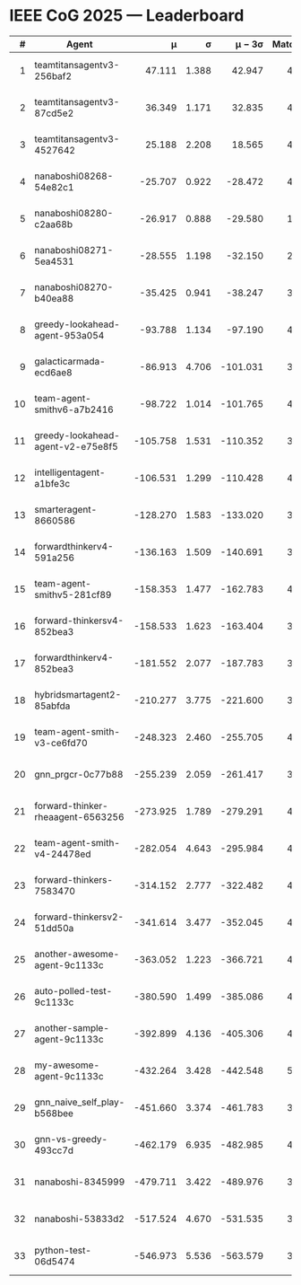 # IEEE CoG 2025 — Leaderboard

| # | Agent | μ | σ | μ − 3σ | Matches | Updated |
|---:|---|---:|---:|---:|---:|---|
| 1 | teamtitansagentv3-256baf2 | 47.111 | 1.388 | 42.947 | 4632 | 2025-08-28 11:08 |
| 2 | teamtitansagentv3-87cd5e2 | 36.349 | 1.171 | 32.835 | 4518 | 2025-08-28 11:08 |
| 3 | teamtitansagentv3-4527642 | 25.188 | 2.208 | 18.565 | 4494 | 2025-08-28 11:08 |
| 4 | nanaboshi08268-54e82c1 | -25.707 | 0.922 | -28.472 | 4378 | 2025-08-28 11:08 |
| 5 | nanaboshi08280-c2aa68b | -26.917 | 0.888 | -29.580 | 1080 | 2025-08-28 11:08 |
| 6 | nanaboshi08271-5ea4531 | -28.555 | 1.198 | -32.150 | 2940 | 2025-08-28 11:08 |
| 7 | nanaboshi08270-b40ea88 | -35.425 | 0.941 | -38.247 | 3458 | 2025-08-28 11:08 |
| 8 | greedy-lookahead-agent-953a054 | -93.788 | 1.134 | -97.190 | 4290 | 2025-08-28 11:08 |
| 9 | galacticarmada-ecd6ae8 | -86.913 | 4.706 | -101.031 | 3900 | 2025-08-28 11:08 |
| 10 | team-agent-smithv6-a7b2416 | -98.722 | 1.014 | -101.765 | 4640 | 2025-08-28 11:08 |
| 11 | greedy-lookahead-agent-v2-e75e8f5 | -105.758 | 1.531 | -110.352 | 3510 | 2025-08-28 11:08 |
| 12 | intelligentagent-a1bfe3c | -106.531 | 1.299 | -110.428 | 4174 | 2025-08-28 11:08 |
| 13 | smarteragent-8660586 | -128.270 | 1.583 | -133.020 | 3629 | 2025-08-28 11:08 |
| 14 | forwardthinkerv4-591a256 | -136.163 | 1.509 | -140.691 | 3852 | 2025-08-28 11:08 |
| 15 | team-agent-smithv5-281cf89 | -158.353 | 1.477 | -162.783 | 4320 | 2025-08-28 11:08 |
| 16 | forward-thinkersv4-852bea3 | -158.533 | 1.623 | -163.404 | 3645 | 2025-08-28 11:08 |
| 17 | forwardthinkerv4-852bea3 | -181.552 | 2.077 | -187.783 | 3457 | 2025-08-28 11:08 |
| 18 | hybridsmartagent2-85abfda | -210.277 | 3.775 | -221.600 | 3719 | 2025-08-28 11:08 |
| 19 | team-agent-smith-v3-ce6fd70 | -248.323 | 2.460 | -255.705 | 4574 | 2025-08-28 11:08 |
| 20 | gnn_prgcr-0c77b88 | -255.239 | 2.059 | -261.417 | 3740 | 2025-08-28 11:08 |
| 21 | forward-thinker-rheaagent-6563256 | -273.925 | 1.789 | -279.291 | 4662 | 2025-08-28 11:08 |
| 22 | team-agent-smith-v4-24478ed | -282.054 | 4.643 | -295.984 | 4234 | 2025-08-28 11:08 |
| 23 | forward-thinkers-7583470 | -314.152 | 2.777 | -322.482 | 4500 | 2025-08-28 11:08 |
| 24 | forward-thinkersv2-51dd50a | -341.614 | 3.477 | -352.045 | 4622 | 2025-08-28 11:08 |
| 25 | another-awesome-agent-9c1133c | -363.052 | 1.223 | -366.721 | 4940 | 2025-08-28 11:08 |
| 26 | auto-polled-test-9c1133c | -380.590 | 1.499 | -385.086 | 4100 | 2025-08-28 11:08 |
| 27 | another-sample-agent-9c1133c | -392.899 | 4.136 | -405.306 | 4720 | 2025-08-28 11:08 |
| 28 | my-awesome-agent-9c1133c | -432.264 | 3.428 | -442.548 | 5320 | 2025-08-28 11:08 |
| 29 | gnn_naive_self_play-b568bee | -451.660 | 3.374 | -461.783 | 3240 | 2025-08-28 11:08 |
| 30 | gnn-vs-greedy-493cc7d | -462.179 | 6.935 | -482.985 | 4040 | 2025-08-28 11:08 |
| 31 | nanaboshi-8345999 | -479.711 | 3.422 | -489.976 | 3750 | 2025-08-28 11:08 |
| 32 | nanaboshi-53833d2 | -517.524 | 4.670 | -531.535 | 3760 | 2025-08-28 11:08 |
| 33 | python-test-06d5474 | -546.973 | 5.536 | -563.579 | 3950 | 2025-08-28 11:08 |
